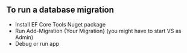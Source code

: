 ## To run a database migration
- Install EF Core Tools Nuget package
- Run Add-Migration {Your Migration} (you might have to start VS as Admin)
- Debug or run app